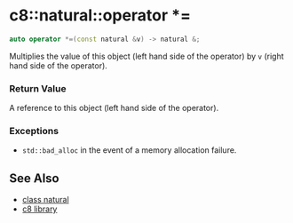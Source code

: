 # c8::natural::operator \*= #

```cpp
auto operator *=(const natural &v) -> natural &;
```

Multiplies the value of this object (left hand side of the operator) by `v` (right hand side of the operator).

### Return Value ###

A reference to this object (left hand side of the operator).

### Exceptions ###

* `std::bad_alloc` in the event of a memory allocation failure.

## See Also ##

* [class natural](c8_natural)
* [c8 library](c8)

